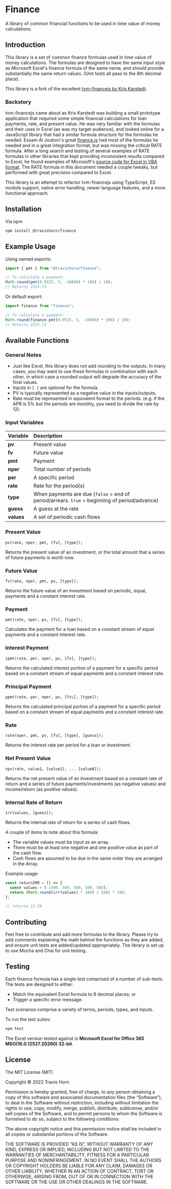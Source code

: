 # Finance

A library of common financial functions to be used in time value of money
calculations.

## Introduction

This library is a set of common finance formulas used in time value of money
calculations. The formulas are designed to have the same input style as
Microsoft Excel's finance formula of the same name, and should provide
substantially the same return values. (Unit tests all pass to the 8th decimal
place).

This library is a fork of the excellent [tvm-financejs by Kris
Karstedt](https://github.com/kgkars/tvm-financejs).

### Backstory

tvm-financejs came about as Kris Karstedt was building a small prototype
application that required some simple financial calculations for loan payments,
rate, and present value. He was very familiar with the formulas and their uses
in Excel (as was my target audience), and looked online for a JavaScript library
that had a similar formula structure for the formulas he needed. Essam Al
Joubori's great [finance.js](http://financejs.org/) had most of the formulas he
needed and in a great integration format, but was missing the critical RATE
formula. After a long search and testing of several examples of RATE formulas in
other libraries that kept providing inconsistent results compared to Excel, he
found examples of Microsoft's [source code for Excel in VBA
format](https://github.com/microsoft/referencesource/blob/master/Microsoft.VisualBasic/runtime/msvbalib/Financial.vb).
The RATE formula in this document needed a couple tweaks, but performed with
great precision compared to Excel.

This library is an attempt to refactor tvm-financejs using TypeScript, ES module
support, native error handling, newer language features, and a more functional
approach.

## Installation

Via npm

```bash
npm install @travishorn/finance
```

## Example Usage

Using named exports:

```javascript
import { pmt } from "@travishorn/finance";

// To calculate a payment:
Math.round(pmt(0.0525, 5, -10000) * 100) / 100;
// Returns 2325.73
```

Or default export:

```javascript
import finance from "finance";

// To calculate a payment:
Math.round(finance.pmt(0.0525, 5, -10000) * 100) / 100;
// Returns 2325.73
```

## Available Functions

### General Notes

- Just like Excel, this library does not add rounding to the outputs. In many
  cases, you may want to use these formulas in combination with each other, in
  which case a rounded output will degrade the accuracy of the final values.
- Inputs in `[ ]` are optional for the formula.
- PV is typically represented as a negative value in the inputs/outputs.
- Rate must be represented in equivalent format to the periods. (e.g. if the APR
  is 5% but the periods are monthly, you need to divide the rate by 12).

### Input Variables

| Variable   | Description                                                                                   |
| :--------- | :-------------------------------------------------------------------------------------------- |
| **pv**     | Present value                                                                                 |
| **fv**     | Future value                                                                                  |
| **pmt**    | Payment                                                                                       |
| **nper**   | Total number of periods                                                                       |
| **per**    | A specific period                                                                             |
| **rate**   | Rate for the period(s)                                                                        |
| **type**   | When payments are due (`false` = end of period/arrears. `true` = beginning of period/advance) |
| **guess**  | A guess at the rate                                                                           |
| **values** | A set of periodic cash flows                                                                  |

### Present Value

`pv(rate, nper, pmt, [fv], [type]);`

Returns the present value of an investment, or the total amount that a series of
future payments is worth now.

### Future Value

`fv(rate, nper, pmt, pv, [type]);`

Returns the future value of an investment based on periodic, equal, payments and
a constant interest rate.

### Payment

`pmt(rate, nper, pv, [fv], [type]);`

Calculates the payment for a loan based on a constant stream of equal payments
and a constant interest rate.

### Interest Payment

`ipmt(rate, per, nper, pv, [fv], [type]);`

Returns the calculated interest portion of a payment for a specific period based
on a constant stream of equal payments and a constant interest rate.

### Principal Payment

`ppmt(rate, per, nper, pv, [fv\], [type]);`

Returns the calculated principal portion of a payment for a specific period
based on a constant stream of equal payments and a constant interest rate.

### Rate

`rate(nper, pmt, pv, [fv], [type], [guess]);`

Returns the interest rate per period for a loan or investment.

### Net Present Value

`npv(rate, value1, [value2], ... [valueN]);`

Returns the net present value of an investment based on a constant rate of
return and a series of future payments/investments (as negative values) and
income/return (as positive values).

### Internal Rate of Return

`irr(values, [guess]);`

Returns the internal rate of return for a series of cash flows.

A couple of items to note about this formula:

- The variable values must be input as an array.
- There must be at least one negative and one positive value as part of the cash
  flow.
- Cash flows are assumed to be due in the same order they are arranged in the
  Array.

Example usage:

```javascript
const returnIRR = () => {
  const values = [-1500, 500, 500, 500, 500];
  return (Math.round(irr(values) * 100) / 100) * 100;
};

// returns 12.59
```

## Contributing

Feel free to contribute and add more formulas to the library. Please try to add
comments explaining the math behind the functions as they are added, and ensure
unit tests are added/updated appropriately. The library is set up to use Mocha
and Chai for unit testing.

## Testing

Each finance formula has a single test comprised of a number of sub-tests. The
tests are designed to either:

- Match the equivalent Excel formula to 8 decimal places; or
- Trigger a specific error message.

Test scenarios comprise a variety of terms, periods, types, and inputs.

To run the test suites:

```bash
npm test
```

The Excel version tested against is **Microsoft Excel for Office 365
MSO(16.0.12527.20260) 32-bit**.

## License

The MIT License (MIT)

Copyright © 2022 Travis Horn

Permission is hereby granted, free of charge, to any person obtaining a copy of
this software and associated documentation files (the “Software”), to deal in
the Software without restriction, including without limitation the rights to
use, copy, modify, merge, publish, distribute, sublicense, and/or sell copies of
the Software, and to permit persons to whom the Software is furnished to do so,
subject to the following conditions:

The above copyright notice and this permission notice shall be included in all
copies or substantial portions of the Software.

THE SOFTWARE IS PROVIDED “AS IS”, WITHOUT WARRANTY OF ANY KIND, EXPRESS OR
IMPLIED, INCLUDING BUT NOT LIMITED TO THE WARRANTIES OF MERCHANTABILITY, FITNESS
FOR A PARTICULAR PURPOSE AND NONINFRINGEMENT. IN NO EVENT SHALL THE AUTHORS OR
COPYRIGHT HOLDERS BE LIABLE FOR ANY CLAIM, DAMAGES OR OTHER LIABILITY, WHETHER
IN AN ACTION OF CONTRACT, TORT OR OTHERWISE, ARISING FROM, OUT OF OR IN
CONNECTION WITH THE SOFTWARE OR THE USE OR OTHER DEALINGS IN THE SOFTWARE.
